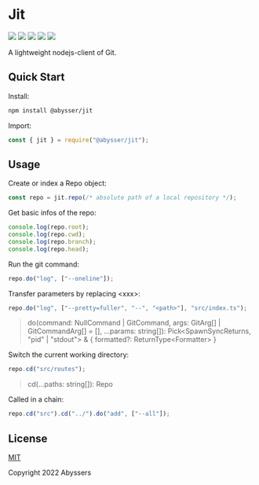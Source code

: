 # Jit

<p align="left">
  <a><img src="https://img.shields.io/github/license/Abyssers/jit"></a>
  <a><img src="https://img.shields.io/github/workflow/status/Abyssers/jit/publishment"></a>
  <a><img src="https://img.shields.io/github/issues/Abyssers/jit"></a>
  <a><img src="https://img.shields.io/github/forks/Abyssers/jit"></a>
  <a><img src="https://img.shields.io/github/stars/Abyssers/jit"></a>
</p>

A lightweight nodejs-client of Git.

## Quick Start

Install:

```sh
npm install @abysser/jit
```

Import:

```js
const { jit } = require("@abysser/jit");
```

## Usage

Create or index a Repo object:

```js
const repo = jit.repo(/* absolute path of a local repository */);
```

Get basic infos of the repo:

```js
console.log(repo.root);
console.log(repo.cwd);
console.log(repo.branch);
console.log(repo.head);
```

Run the git command:

```js
repo.do("log", ["--oneline"]);
```

Transfer parameters by replacing \<xxx\>:

```js
repo.do("log", ["--pretty=fuller", "--", "<path>"], "src/index.ts");
```

> do(command: NullCommand | GitCommand, args: GitArg[] | GitCommandArg[] = [], ...params: string[]): Pick<SpawnSyncReturns<string>, "pid" | "stdout"> & { formatted?: ReturnType\<Formatter\> }

Switch the current working directory:

```js
repo.cd("src/routes");
```

> cd(...paths: string[]): Repo

Called in a chain:

```js
repo.cd("src").cd("../").do("add", ["--all"]);
```

## License

[MIT](./LICENSE)

Copyright 2022 Abyssers